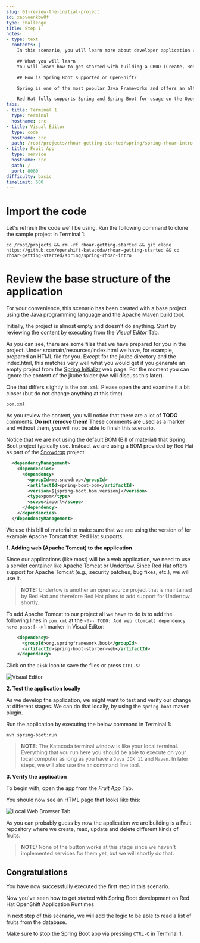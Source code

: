 ```yaml
---
slug: 01-review-the-initial-project
id: xapvoenkbw0f
type: challenge
title: Step 1
notes:
- type: text
  contents: |
    In this scenario, you will learn more about developer application using Spring Boot using [Red Hat Runtimes](https://www.redhat.com/en/products/runtimes).

    ## What you will learn
    You will learn how to get started with building a CRUD (Create, Read, Update and Delete) web application.

    ## How is Spring Boot supported on OpenShift?

    Spring is one of the most popular Java Frameworks and offers an alternative to the Java EE programming model. Spring is also very popular for build application based on Microservices Architecture. Spring Boot is a popular tool in the Spring eco system that helps with organizing/using 3rd party libraries together with Spring and also provides a mechanism for boot strapping embeddable runtimes, like Apache Tomcat. Bootable applications (sometimes also called fat jars) fits the container model very well since in a container platform like OpenShift responsibilities like starting, stopping and monitoring applications are then handled by the container platform instead of an Application Server.

    Red Hat fully supports Spring and Spring Boot for usage on the OpenShift platform as part of Red Hat Runtimes. Red Hat also provides full support for Apache Tomcat, Hibernate and Apache CXF (for REST services) when used in a Spring Boot application on Red Hat Runtimes.
tabs:
- title: Terminal 1
  type: terminal
  hostname: crc
- title: Visual Editor
  type: code
  hostname: crc
  path: /root/projects/rhoar-getting-started/spring/spring-rhoar-intro
- title: Fruit App
  type: service
  hostname: crc
  path: /
  port: 8080
difficulty: basic
timelimit: 600
---
```

# Import the code

Let's refresh the code we'll be using. Run the following command to clone the sample project in Terminal 1:

```
cd /root/projects && rm -rf rhoar-getting-started && git clone https://github.com/openshift-katacoda/rhoar-getting-started && cd rhoar-getting-started/spring/spring-rhoar-intro
```

# Review the base structure of the application

For your convenience, this scenario has been created with a base project using the Java programming language and the Apache Maven build tool.

Initially, the project is almost empty and doesn't do anything. Start by reviewing the content by executing from the *Visual Editor* Tab.


As you can see, there are some files that we have prepared for you in the project. Under src/main/resources/index.html we have, for example, prepared an HTML file for you. Except for the jkube directory and the index.html, this matches very well what you would get if you generate an empty project from the [Spring Initializr](https://start.spring.io) web page. For the moment you can ignore the content of the jkube folder (we will discuss this later).

One that differs slightly is the `pom.xml`. Please open the and examine it a bit closer (but do not change anything at this time)

``pom.xml``

As you review the content, you will notice that there are a lot of **TODO** comments. **Do not remove them!** These comments are used as a marker and without them, you will not be able to finish this scenario.

Notice that we are not using the default BOM (Bill of material) that Spring Boot project typically use. Instead, we are using a BOM provided by Red Hat as part of the [Snowdrop](http://snowdrop.me/) project.

```xml
  <dependencyManagement>
    <dependencies>
      <dependency>
        <groupId>me.snowdrop</groupId>
        <artifactId>spring-boot-bom</artifactId>
        <version>${spring-boot.bom.version}</version>
        <type>pom</type>
        <scope>import</scope>
      </dependency>
    </dependencies>
  </dependencyManagement>
```

We use this bill of material to make sure that we are using the version of for example Apache Tomcat that Red Hat supports.

**1. Adding web (Apache Tomcat) to the application**

Since our applications (like most) will be a web application, we need to use a servlet container like Apache Tomcat or Undertow. Since Red Hat offers support for Apache Tomcat (e.g., security patches, bug fixes, etc.), we will use it.

>**NOTE:** Undertow is another an open source project that is maintained by Red Hat and therefore Red Hat plans to add support for Undertow shortly.


To add Apache Tomcat to our project all we have to do is to add the following lines in `pom.xml` at the `<!-- TODO: Add web (tomcat) dependency here pass:[-->]` marker in Visual Editor:

```xml
    <dependency>
      <groupId>org.springframework.boot</groupId>
      <artifactId>spring-boot-starter-web</artifactId>
    </dependency>
```

Click on the `Disk` icon to save the files or press `CTRL-S`:

![Visual Editor](https://raw.githubusercontent.com/openshift-instruqt/instruqt/master/assets/middleware/rhoar-getting-started-spring/save-pom-file.png)

**2. Test the application locally**

As we develop the application, we might want to test and verify our change at different stages. We can do that locally, by using the `spring-boot` maven plugin.

Run the application by executing the below command in Terminal 1:

```
mvn spring-boot:run
```

>**NOTE:** The Katacoda terminal window is like your local terminal. Everything that you run here you should be able to execute on your local computer as long as you have a `Java JDK 11` and `Maven`. In later steps, we will also use the `oc` command line tool.

**3. Verify the application**

To begin with, open the app from the *Fruit App* Tab.

You should now see an HTML page that looks like this:

![Local Web Browser Tab](https://raw.githubusercontent.com/openshift-instruqt/instruqt/master/assets/middleware/rhoar-getting-started-spring/web-page.png)

As you can probably guess by now the application we are building is a Fruit repository where we create, read, update and delete different kinds of fruits.


> **NOTE:** None of the button works at this stage since we haven't implemented services for them yet, but we will shortly do that.

## Congratulations

You have now successfully executed the first step in this scenario.

Now you've seen how to get started with Spring Boot development on Red Hat OpenShift Application Runtimes

In next step of this scenario, we will add the logic to be able to read a list of fruits from the database.

Make sure to stop the Spring Boot app via pressing `CTRL-C` in Terminal 1.
